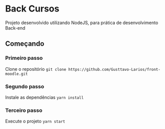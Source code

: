 # Back Cursos

Projeto desenvolvido utilizando NodeJS</span>, para prática de desenvolvimento Back-end

## Começando

### Primeiro passo

Clone o repositório
`git clone https://github.com/Gusttavo-Larios/front-moodle.git`

### Segundo passo

Instale as dependências
`yarn install`

### Terceiro passo

Execute o projeto
`yarn start`
